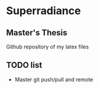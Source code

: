 # Superradiance

## Master's Thesis
Github repository of my latex files

## TODO list
* Master git push/pull and remote
